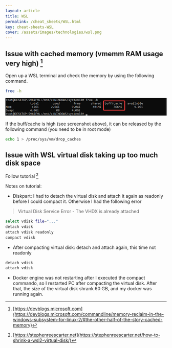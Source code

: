 ```yaml
---
layout: article
title: WSL
permalink: /cheat_sheets/WSL.html
key: cheat-sheets-WSL
cover: /assets/images/technologies/wsl.png
---
```

## Issue with cached memory (vmemm RAM usage very high) [^1]

Open up a WSL terminal and check the memory by using the following command.

```bash
free -h
```

![WSL memory usage](/assets/images/wsl_cache.png)  

If the buff/cache is high (see screenshot above), it can be released by the following command (you need to be in root mode)

```bash
echo 1 > /proc/sys/vm/drop_caches
```

## Issue with WSL virtual disk taking up too much disk space

Follow tutorial [^2]

Notes on tutorial:

- Diskpart: I had to detach the virtual disk and attach it again as readonly before I could compact it. Otherwise I had the following error

>Virtual Disk Service Error - The VHDX is already attached

```bash
select vdisk file="..."
detach vdisk
attach vdisk readonly
compact vdisk
```

- After compacting virtual disk: detach and attach again, this time not readonly

```bash
detach vdisk
attach vdisk
```

- Docker engine was not restarting after I executed the compact commando, so I restarted PC after compacting the virtual disk. After that, the size of the virtual disk shrank 60 GB, and my docker was running again.

[^1]: [https://devblogs.microsoft.com](https://devblogs.microsoft.com/commandline/memory-reclaim-in-the-windows-subsystem-for-linux-2/#the-other-half-of-the-story-cached-memory)
[^2]: [https://stephenreescarter.net](https://stephenreescarter.net/how-to-shrink-a-wsl2-virtual-disk/)
